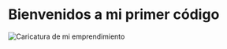 <h1>Bienvenidos a mi primer código</h1>

![Caricatura de mi emprendimiento](https://user-images.githubusercontent.com/116128420/198573634-9b360752-f37f-4f98-a313-f8b2705fec6e.jpg)

